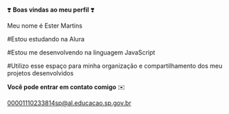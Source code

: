 ❣️ **Boas vindas ao meu perfil** ❣️

Meu nome é Ester Martins

#Estou estudando na Alura

#Estou me desenvolvendo na linguagem JavaScript

#Utilizo esse espaço para minha organização e compartilhamento dos meu projetos desenvolvidos

**Você pode entrar em contato comigo** ✉️

00001110233814sp@al.educacao.sp.gov.br
